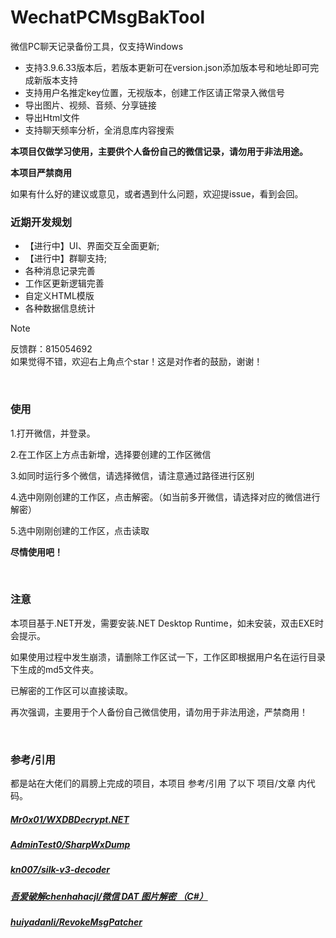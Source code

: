# WechatPCMsgBakTool
微信PC聊天记录备份工具，仅支持Windows

- 支持3.9.6.33版本后，若版本更新可在version.json添加版本号和地址即可完成新版本支持
- 支持用户名推定key位置，无视版本，创建工作区请正常录入微信号
- 导出图片、视频、音频、分享链接
- 导出Html文件
- 支持聊天频率分析，全消息库内容搜索

**本项目仅做学习使用，主要供个人备份自己的微信记录，请勿用于非法用途。**

**本项目严禁商用**

如果有什么好的建议或意见，或者遇到什么问题，欢迎提issue，看到会回。

### 近期开发规划
- 【进行中】UI、界面交互全面更新;
- 【进行中】群聊支持;
- 各种消息记录完善
- 工作区更新逻辑完善
- 自定义HTML模版
- 各种数据信息统计

> [!NOTE]
> 反馈群：815054692<br/>
> 如果觉得不错，欢迎右上角点个star！这是对作者的鼓励，谢谢！
<br/>

### 使用
<p>1.打开微信，并登录。</p>
<p>2.在工作区上方点击新增，选择要创建的工作区微信</p>
<p>3.如同时运行多个微信，请选择微信，请注意通过路径进行区别</p>
<p>4.选中刚刚创建的工作区，点击解密。（如当前多开微信，请选择对应的微信进行解密）</p>
<p>5.选中刚刚创建的工作区，点击读取</p>
<p><b>尽情使用吧！</b></p>
<br/>

### 注意
<p>本项目基于.NET开发，需要安装.NET Desktop Runtime，如未安装，双击EXE时会提示。</p>
<p>如果使用过程中发生崩溃，请删除工作区试一下，工作区即根据用户名在运行目录下生成的md5文件夹。</p>
<p>已解密的工作区可以直接读取。</p>
<p>再次强调，主要用于个人备份自己微信使用，请勿用于非法用途，严禁商用！</p>
<br/>

### 参考/引用
都是站在大佬们的肩膀上完成的项目，本项目 参考/引用 了以下 项目/文章 内代码。
##### [Mr0x01/WXDBDecrypt.NET](https://github.com/Mr0x01/WXDBDecrypt.NET)
##### [AdminTest0/SharpWxDump](https://github.com/AdminTest0/SharpWxDump)
##### [kn007/silk-v3-decoder](https://github.com/kn007/silk-v3-decoder)
##### [吾爱破解chenhahacjl/微信 DAT 图片解密 （C#）](https://www.52pojie.cn/forum.php?mod=viewthread&tid=1507922)
##### [huiyadanli/RevokeMsgPatcher](https://github.com/huiyadanli/RevokeMsgPatcher)
